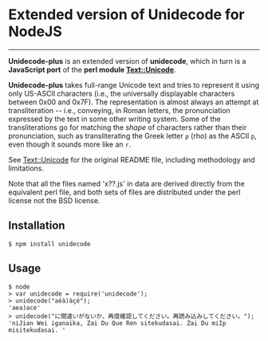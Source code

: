 # Extended version of Unidecode for NodeJS

-----------------

__Unidecode-plus__ is an extended version of __unidecode__, which in turn is a  __JavaScript port__ of the __perl module [Text::Unicode](http://search.cpan.org/~sburke/Text-Unidecode-0.04/lib/Text/Unidecode.pm)__.

__Unidecode-plus__ takes full-range Unicode text and tries to represent it using only US-ASCII characters (i.e., the universally
displayable characters between 0x00 and 0x7F). The representation is almost always an attempt at transliteration --
i.e., conveying, in Roman letters, the pronunciation expressed by the text in some other writing system. Some of the transliterations go for matching the _shape_ of characters rather than their pronunciation, such as transliterating the Greek letter `ρ` (rho) as the ASCII `p`, even though it sounds more like an `r`.

See [Text::Unicode](http://search.cpan.org/~sburke/Text-Unidecode-0.04/lib/Text/Unidecode.pm) for the original README file, including methodology and limitations.

Note that all the files named 'x??.js' in data are derived directly from the equivalent perl file, and both sets of files are distributed under the perl license not the BSD license.

## Installation

    $ npm install unidecode

## Usage

    $ node
    > var unidecode = require('unidecode');
    > unidecode("aéà)àçé");
    'aea)ace'
    > unidecode("に間違いがないか、再度確認してください。再読み込みしてください。");
    'niJian Wei iganaika, Zai Du Que Ren sitekudasai. Zai Du miIp misitekudasai. '
